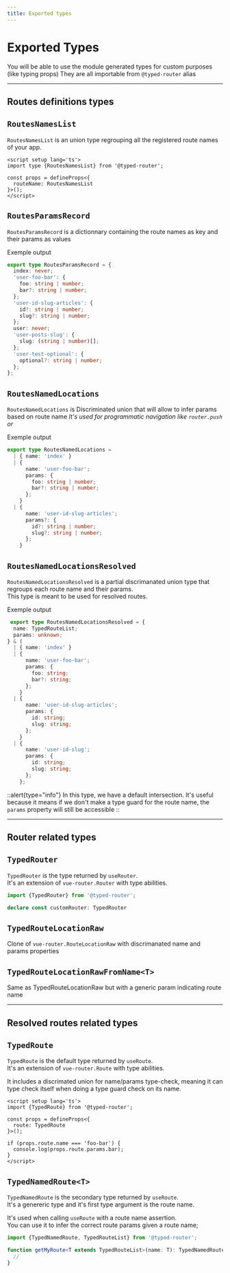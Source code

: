 ```yaml
---
title: Exported types
---
```



# Exported Types

You will be able to use the module generated types for custom purposes (like typing props)
They are all importable from `@typed-router` alias

---
## Routes definitions types

## `RoutesNamesList`

`RoutesNamesList` is an union type regrouping all the registered route names of your app.

```vue
<script setup lang='ts'>
import type {RoutesNamesList} from '@typed-router';

const props = defineProps<{
  routeName: RoutesNamesList
}>();
</script>
```

## `RoutesParamsRecord`

`RoutesParamsRecord` is a dictionnary containing the route names as key and their params as values

Exemple output

```ts
export type RoutesParamsRecord = {
  index: never;
  'user-foo-bar': {
    foo: string | number;
    bar?: string | number;
  };
  'user-id-slug-articles': {
    id?: string | number;
    slug?: string | number;
  };
  user: never;
  'user-posts-slug': {
    slug: (string | number)[];
  };
  'user-test-optional': {
    optional?: string | number;
  };
};
```

## `RoutesNamedLocations`

`RoutesNamedLocations` is Discriminated union that will allow to infer params based on route name
_It's used for programmatic navigation like `router.push` or <NuxtLink/>_

Exemple output

```ts
export type RoutesNamedLocations =
  | { name: 'index' }
  | {
      name: 'user-foo-bar';
      params: {
        foo: string | number;
        bar?: string | number;
      };
    }
  | {
      name: 'user-id-slug-articles';
      params?: {
        id?: string | number;
        slug?: string | number;
      };
    }
```

## `RoutesNamedLocationsResolved`

`RoutesNamedLocationsResolved` is a partial discrimanated union type that regroups each route name and their params.  
This type is meant to be used for resolved routes.

Exemple output
```ts
 export type RoutesNamedLocationsResolved = {
  name: TypedRouteList;
  params: unknown;
} & (
  | { name: 'index' }
  | {
      name: 'user-foo-bar';
      params: {
        foo: string;
        bar?: string;
      };
    }
  | {
      name: 'user-id-slug-articles';
      params: {
        id: string;
        slug: string;
      };
    }
  | {
      name: 'user-id-slug';
      params: {
        id: string;
        slug: string;
      };
    };
```

::alert{type="info"}
In this type, we have a default intersection. It's useful because it means if we don't make a type guard for the route name, the `params` property will still be accessible 
::

---

## Router related types

## `TypedRouter`

`TypedRouter` is the type returned by `useRouter`.  
It's an extension of `vue-router.Router` with type abilities.

```ts
import {TypedRouter} from '@typed-router';

declare const customRouter: TypedRouter
```


## `TypedRouteLocationRaw` 

Clone of `vue-router.RouteLocationRaw` with discrimanated name and params properties


## `TypedRouteLocationRawFromName<T>` 

Same as TypedRouteLocationRaw but with a generic param indicating route name

---

## Resolved routes related types

## `TypedRoute`

`TypedRoute` is the default type returned by `useRoute`.  
It's an extension of `vue-router.Route` with type abilities.

It includes a discrimated union for name/params type-check, meaning it can type check itself when doing a type guard check on its name.

```vue
<script setup lang='ts'>
import {TypedRoute} from '@typed-router';

const props = defineProps<{
  route: TypedRoute
}>();

if (props.route.name === 'foo-bar') {
  console.log(props.route.params.bar);
}
</script>
```

## `TypedNamedRoute<T>`

`TypedNamedRoute` is the secondary type returned by `useRoute`.  
It's a genereric type and it's first type argument is the route name.

It's used when calling `useRoute` with a route name assertion.  
You can use it to infer the correct route params given a route name;

```ts
import {TypedNamedRoute, TypedRouteList} from '@typed-router';

function getMyRoute<T extends TypedRouteList>(name: T): TypedNamedRoute<T> {
  // 
}

```





